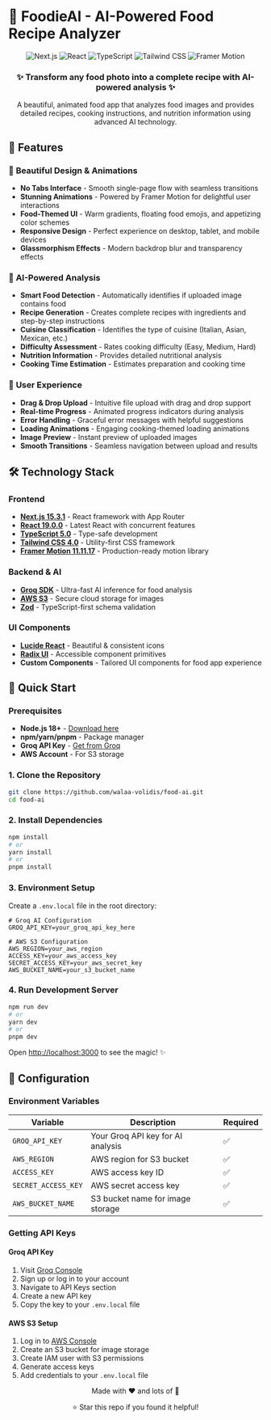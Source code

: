 # 🍕 FoodieAI - AI-Powered Food Recipe Analyzer

<div align="center">
  <img src="https://img.shields.io/badge/Next.js-15.3.1-black?style=for-the-badge&logo=next.js" alt="Next.js" />
  <img src="https://img.shields.io/badge/React-19.0.0-blue?style=for-the-badge&logo=react" alt="React" />
  <img src="https://img.shields.io/badge/TypeScript-5.0-blue?style=for-the-badge&logo=typescript" alt="TypeScript" />
  <img src="https://img.shields.io/badge/Tailwind_CSS-4.0-38B2AC?style=for-the-badge&logo=tailwind-css" alt="Tailwind CSS" />
  <img src="https://img.shields.io/badge/Framer_Motion-11.11.17-pink?style=for-the-badge&logo=framer" alt="Framer Motion" />
</div>

<div align="center">
  <h3>✨ Transform any food photo into a complete recipe with AI-powered analysis ✨</h3>
  <p>A beautiful, animated food app that analyzes food images and provides detailed recipes, cooking instructions, and nutrition information using advanced AI technology.</p>
</div>

## 🌟 Features

### 🎨 **Beautiful Design & Animations**
- **No Tabs Interface** - Smooth single-page flow with seamless transitions
- **Stunning Animations** - Powered by Framer Motion for delightful user interactions
- **Food-Themed UI** - Warm gradients, floating food emojis, and appetizing color schemes
- **Responsive Design** - Perfect experience on desktop, tablet, and mobile devices
- **Glassmorphism Effects** - Modern backdrop blur and transparency effects

### 🤖 **AI-Powered Analysis**
- **Smart Food Detection** - Automatically identifies if uploaded image contains food
- **Recipe Generation** - Creates complete recipes with ingredients and step-by-step instructions
- **Cuisine Classification** - Identifies the type of cuisine (Italian, Asian, Mexican, etc.)
- **Difficulty Assessment** - Rates cooking difficulty (Easy, Medium, Hard)
- **Nutrition Information** - Provides detailed nutritional analysis
- **Cooking Time Estimation** - Estimates preparation and cooking time

### 🚀 **User Experience**
- **Drag & Drop Upload** - Intuitive file upload with drag and drop support
- **Real-time Progress** - Animated progress indicators during analysis
- **Error Handling** - Graceful error messages with helpful suggestions
- **Loading Animations** - Engaging cooking-themed loading animations
- **Image Preview** - Instant preview of uploaded images
- **Smooth Transitions** - Seamless navigation between upload and results

## 🛠️ Technology Stack

### **Frontend**
- **[Next.js 15.3.1](https://nextjs.org/)** - React framework with App Router
- **[React 19.0.0](https://reactjs.org/)** - Latest React with concurrent features
- **[TypeScript 5.0](https://www.typescriptlang.org/)** - Type-safe development
- **[Tailwind CSS 4.0](https://tailwindcss.com/)** - Utility-first CSS framework
- **[Framer Motion 11.11.17](https://www.framer.com/motion/)** - Production-ready motion library

### **Backend & AI**
- **[Groq SDK](https://groq.com/)** - Ultra-fast AI inference for food analysis
- **[AWS S3](https://aws.amazon.com/s3/)** - Secure cloud storage for images
- **[Zod](https://zod.dev/)** - TypeScript-first schema validation

### **UI Components**
- **[Lucide React](https://lucide.dev/)** - Beautiful & consistent icons
- **[Radix UI](https://www.radix-ui.com/)** - Accessible component primitives
- **Custom Components** - Tailored UI components for food app experience


## 🚀 Quick Start

### Prerequisites

- **Node.js 18+** - [Download here](https://nodejs.org/)
- **npm/yarn/pnpm** - Package manager
- **Groq API Key** - [Get from Groq](https://groq.com/)
- **AWS Account** - For S3 storage

### 1. Clone the Repository

```bash
git clone https://github.com/walaa-volidis/food-ai.git
cd food-ai
```

### 2. Install Dependencies

```bash
npm install
# or
yarn install
# or
pnpm install
```

### 3. Environment Setup

Create a `.env.local` file in the root directory:

```env
# Groq AI Configuration
GROQ_API_KEY=your_groq_api_key_here

# AWS S3 Configuration
AWS_REGION=your_aws_region
ACCESS_KEY=your_aws_access_key
SECRET_ACCESS_KEY=your_aws_secret_key
AWS_BUCKET_NAME=your_s3_bucket_name
```

### 4. Run Development Server

```bash
npm run dev
# or
yarn dev
# or
pnpm dev
```

Open [http://localhost:3000](http://localhost:3000) to see the magic! ✨

## 🔧 Configuration

### Environment Variables

| Variable | Description | Required |
|----------|-------------|----------|
| `GROQ_API_KEY` | Your Groq API key for AI analysis | ✅ |
| `AWS_REGION` | AWS region for S3 bucket | ✅ |
| `ACCESS_KEY` | AWS access key ID | ✅ |
| `SECRET_ACCESS_KEY` | AWS secret access key | ✅ |
| `AWS_BUCKET_NAME` | S3 bucket name for image storage | ✅ |

### Getting API Keys

#### Groq API Key
1. Visit [Groq Console](https://console.groq.com/)
2. Sign up or log in to your account
3. Navigate to API Keys section
4. Create a new API key
5. Copy the key to your `.env.local` file

#### AWS S3 Setup
1. Log in to [AWS Console](https://aws.amazon.com/console/)
2. Create an S3 bucket for image storage
3. Create IAM user with S3 permissions
4. Generate access keys
5. Add credentials to your `.env.local` file

<div align="center">
  <p>Made with ❤️ and lots of 🍕</p>
  <p>⭐ Star this repo if you found it helpful!</p>
</div>

